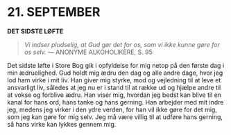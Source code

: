 # 21. SEPTEMBER

**DET SIDSTE LØFTE**

> *Vi indser pludselig, at Gud gør det for os, som vi ikke kunne gøre for os selv.*
> — ANONYME ALKOHOLIKERE, S. 95

Det sidste løfte i Store Bog gik i opfyldelse for mig netop på den første dag i min ædruelighed. Gud holdt mig ædru den dag og alle andre dage, hvor jeg lod ham virke i mit liv. Han giver mig styrke, mod og vejledning til at leve et ansvarligt liv, således at jeg nu er i stand til at række ud og hjælpe andre til at vokse og forblive ædru. Han viser mig, hvordan jeg bedst kan blive til en kanal for hans ord, hans tanke og hans gerning. Han arbejder med mit indre jeg, medens jeg virker i den ydre verden, for han vil ikke gøre for det mig, som jeg kan gøre for mig selv. Jeg må være villig til at udføre hans gerning, så hans virke kan lykkes gennem mig.
